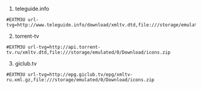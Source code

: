 1) teleguide.info
```
#EXTM3U url-tvg=http://www.teleguide.info/download/xmltv.dtd,file:///storage/emulated/0/Download/icons.zip
```
2) torrent-tv
```
#EXTM3U url-tvg=http://api.torrent-tv.ru/xmltv.dtd,file:///storage/emulated/0/Download/icons.zip
```
3) giclub.tv
```
#EXTM3U url-tvg=http://epg.giclub.tv/epg/xmltv-ru.xml.gz,file:///storage/emulated/0/Download/icons.zip
```
